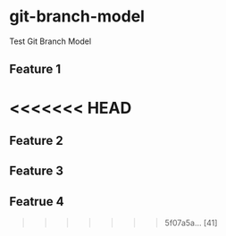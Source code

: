 # git-branch-model
Test Git Branch Model

## Feature 1

<<<<<<< HEAD
=======
## Feature 2

## Feature 3

## Featrue 4
>>>>>>> 5f07a5a... [41]
